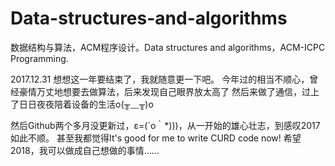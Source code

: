 # Data-structures-and-algorithms
数据结构与算法，ACM程序设计。Data structures and algorithms，ACM-ICPC Programming.

2017.12.31
想想这一年要结束了，我就随意更一下吧。
今年过的相当不顺心，曾经豪情万丈地想要去做算法，后来发现自己眼界放太高了
然后来做了通信，过上了日日夜夜陪着设备的生活o(╥﹏╥)o

然后Github两个多月没更新过，ε=(´ο｀*)))，从一开始的雄心壮志，到感叹2017如此不顺。
甚至我都觉得It's good for me to write CURD code now!
希望2018，我可以做成自己想做的事情......